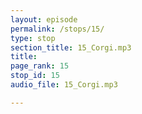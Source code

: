 ```yaml
---
layout: episode
permalink: /stops/15/
type: stop
section_title: 15_Corgi.mp3
title: 
page_rank: 15
stop_id: 15
audio_file: 15_Corgi.mp3

---
```

